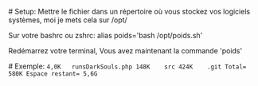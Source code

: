 # Setup:
Mettre le fichier dans un répertoire où vous stockez vos logiciels systèmes, moi je mets cela sur /opt/

Sur votre bashrc ou zshrc:
alias poids='bash /opt/poids.sh'

Redémarrez votre terminal,
Vous avez maintenant la commande 'poids'

# Exemple:
`4,0K	runsDarkSouls.php
148K	src
424K	.git
Total= 580K
Espace restant= 5,6G
`
